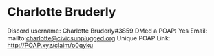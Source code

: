 # Charlotte Bruderly

Discord username: Charlotte Bruderly#3859
DMed a POAP: Yes
Email: mailto:charlotte@civicsunplugged.org
Unique POAP Link: http://POAP.xyz/claim/o0qyku